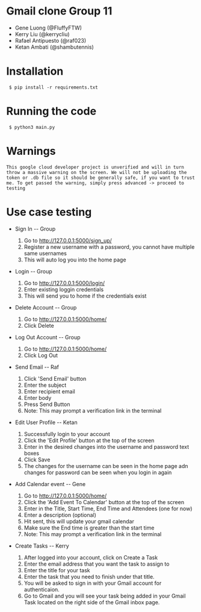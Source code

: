 # Gmail clone Group 11
- Gene Luong (@FluffyFTW)
- Kerry Liu (@kerrycliu)
- Rafael Antipuesto (@raf023)
- Ketan Ambati (@shambutennis)

# Installation
```
 $ pip install -r requirements.txt
 ```

# Running the code
```
 $ python3 main.py
 ```

# Warnings
```
This google cloud developer project is unverified and will in turn throw a massive warning on the screen. We will not be uploading the token or .db file so it should be generally safe, if you want to trust me. To get passed the warning, simply press advanced -> proceed to testing
 ```

# Use case testing
- Sign In -- Group
    1. Go to http://127.0.0.1:5000/sign_up/
    2. Register a new username with a password, you cannot have multiple same usernames
    3. This will auto log you into the home page

- Login -- Group
    1. Go to http://127.0.0.1:5000/login/
    2. Enter existing loggin credentials
    3. This will send you to home if the credentials exist

- Delete Account -- Group
    1. Go to http://127.0.0.1:5000/home/
    2. Click Delete

- Log Out Account -- Group
    1. Go to http://127.0.0.1:5000/home/
    2. Click Log Out

- Send Email -- Raf
    1. Click 'Send Email' button
    2. Enter the subject 
    3. Enter recipient email
    4. Enter body 
    5. Press Send Button
    6. Note: This may prompt a verification link in the terminal

- Edit User Profile -- Ketan
    1. Successfully login to your account
    2. Click the 'Edit Profile' button at the top of the screen
    3. Enter in the desired changes into the username and password text boxes
    4. Click Save
    5. The changes for the username can be seen in the home page adn changes for password can be seen when you login in again

- Add Calendar event -- Gene
    1. Go to http://127.0.0.1:5000/home/
    2. Click the 'Add Event To Calendar' button at the top of the screen
    3. Enter in the Title, Start Time, End Time and Attendees (one for now)
    4. Enter a description (optional)
    5. Hit sent, this will update your gmail calendar
    6. Make sure the End time is greater than the start time
    7. Note: This may prompt a verification link in the terminal

- Create Tasks -- Kerry
    1. After logged into your account, click on Create a Task
    2. Enter the email address that you want the task to assign to
    3. Enter the title for your task
    4. Enter the task that you need to finish under that title.
    5. You will be asked to sign in with your Gmail account for authenticaion. 
    6. Go to Gmail and you will see your task being added in your Gmail Task located on the right side of the Gmail inbox page.